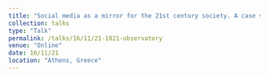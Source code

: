 ```yaml
---
title: "Social media as a mirror for the 21st century society. A case study based on Facebook as a research tool (Greek)"
collection: talks
type: "Talk"
permalink: /talks/16/11/21-1821-observatory
venue: "Online"
date: 16/11/21
location: "Athens, Greece"
---
```

